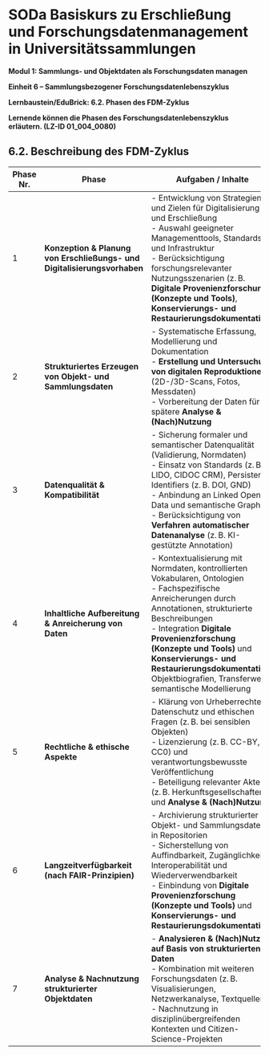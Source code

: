 <!--

author: Canan Hastik 
author: 
email:    
version:  v1
language: DE
lizenz: cc by
modultitel: Modul 1, Teil 1: Sammlungs- und Objektdaten als Forschungsdaten managen
eineit: 5
einheitstitel: Open Science in wissenschaftlichen Universitätssammlungen
lernziele:

icon:     https://raw.githubusercontent.com/chastik/Beratung_Dateityp_Bild/refs/heads/main/SODa-Logo_full.svg
link:     https://raw.githubusercontent.com/chastik/Beratung/refs/heads/main/soda.css

comment:  WissKi SODA OERs

-->

# SODa Basiskurs zu Erschließung und Forschungsdatenmanagement in Universitätssammlungen

**Modul 1: Sammlungs- und Objektdaten als Forschungsdaten managen**

**Einheit 6 – Sammlungsbezogener Forschungsdatenlebenszyklus**

**Lernbaustein/EduBrick: 6.2. Phasen des FDM-Zyklus**

**Lernende können die Phasen des Forschungsdatenlebenszyklus erläutern. (LZ-ID 01\_004\_0080)**


## 6.2. Beschreibung des FDM-Zyklus

| Phase Nr. | Phase                                                                 | Aufgaben / Inhalte |
|-----------|-----------------------------------------------------------------------|---------------------|
| 1         | **Konzeption & Planung von Erschließungs- und Digitalisierungsvorhaben** | - Entwicklung von Strategien und Zielen für Digitalisierung und Erschließung  <br> - Auswahl geeigneter Managementtools, Standards und Infrastruktur  <br> - Berücksichtigung forschungsrelevanter Nutzungsszenarien (z. B. **Digitale Provenienzforschung (Konzepte und Tools)**, **Konservierungs- und Restaurierungsdokumentation**) |
| 2         | **Strukturiertes Erzeugen von Objekt- und Sammlungsdaten**           | - Systematische Erfassung, Modellierung und Dokumentation  <br> - **Erstellung und Untersuchung von digitalen Reproduktionen** (2D-/3D-Scans, Fotos, Messdaten)  <br> - Vorbereitung der Daten für spätere **Analyse & (Nach)Nutzung** |
| 3         | **Datenqualität & Kompatibilität**                                   | - Sicherung formaler und semantischer Datenqualität (Validierung, Normdaten)  <br> - Einsatz von Standards (z. B. LIDO, CIDOC CRM), Persistent Identifiers (z. B. DOI, GND)  <br> - Anbindung an Linked Open Data und semantische Graphen  <br> - Berücksichtigung von **Verfahren automatischer Datenanalyse** (z. B. KI-gestützte Annotation) |
| 4         | **Inhaltliche Aufbereitung & Anreicherung von Daten**                | - Kontextualisierung mit Normdaten, kontrollierten Vokabularen, Ontologien  <br> - Fachspezifische Anreicherungen durch Annotationen, strukturierte Beschreibungen  <br> - Integration  **Digitale Provenienzforschung (Konzepte und Tools)** und **Konservierungs- und Restaurierungsdokumentation**: Objektbiografien, Transferwege, semantische Modellierung |
| 5         | **Rechtliche & ethische Aspekte**                                    | - Klärung von Urheberrechten, Datenschutz und ethischen Fragen (z. B. bei sensiblen Objekten)  <br> - Lizenzierung (z. B. CC-BY, CC0) und verantwortungsbewusste Veröffentlichung  <br> - Beteiligung relevanter Akteure (z. B. Herkunftsgesellschaften) und **Analyse & (Nach)Nutzung** |
| 6         | **Langzeitverfügbarkeit (nach FAIR-Prinzipien)**                     | - Archivierung strukturierter Objekt- und Sammlungsdaten in Repositorien  <br> - Sicherstellung von Auffindbarkeit, Zugänglichkeit, Interoperabilität und Wiederverwendbarkeit  <br> - Einbindung von **Digitale Provenienzforschung (Konzepte und Tools)** und **Konservierungs- und Restaurierungsdokumentation** |
| 7         | **Analyse & Nachnutzung strukturierter Objektdaten**                 | - **Analysieren & (Nach)Nutzen auf Basis von strukturierten Daten**  <br> - Kombination mit weiteren Forschungsdaten (z. B. Visualisierungen, Netzwerkanalyse, Textquellen)  <br> - Nachnutzung in disziplinübergreifenden Kontexten und Citizen-Science-Projekten |


